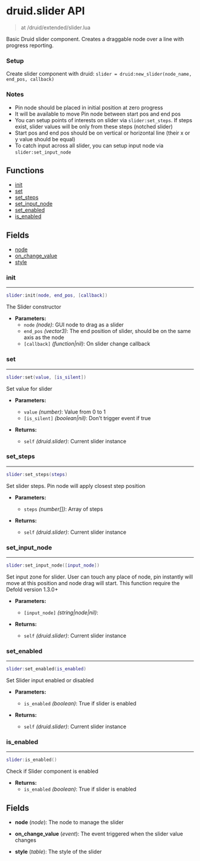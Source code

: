 # druid.slider API

> at /druid/extended/slider.lua

Basic Druid slider component. Creates a draggable node over a line with progress reporting.

### Setup
Create slider component with druid: `slider = druid:new_slider(node_name, end_pos, callback)`

### Notes
- Pin node should be placed in initial position at zero progress
- It will be available to move Pin node between start pos and end pos
- You can setup points of interests on slider via `slider:set_steps`. If steps exist, slider values will be only from these steps (notched slider)
- Start pos and end pos should be on vertical or horizontal line (their x or y value should be equal)
- To catch input across all slider, you can setup input node via `slider:set_input_node`

## Functions

- [init](#init)
- [set](#set)
- [set_steps](#set_steps)
- [set_input_node](#set_input_node)
- [set_enabled](#set_enabled)
- [is_enabled](#is_enabled)

## Fields

- [node](#node)
- [on_change_value](#on_change_value)
- [style](#style)



### init

---
```lua
slider:init(node, end_pos, [callback])
```

The Slider constructor

- **Parameters:**
	- `node` *(node)*: GUI node to drag as a slider
	- `end_pos` *(vector3)*: The end position of slider, should be on the same axis as the node
	- `[callback]` *(function|nil)*: On slider change callback

### set

---
```lua
slider:set(value, [is_silent])
```

Set value for slider

- **Parameters:**
	- `value` *(number)*: Value from 0 to 1
	- `[is_silent]` *(boolean|nil)*: Don't trigger event if true

- **Returns:**
	- `self` *(druid.slider)*: Current slider instance

### set_steps

---
```lua
slider:set_steps(steps)
```

Set slider steps. Pin node will
apply closest step position

- **Parameters:**
	- `steps` *(number[])*: Array of steps

- **Returns:**
	- `self` *(druid.slider)*: Current slider instance

### set_input_node

---
```lua
slider:set_input_node([input_node])
```

Set input zone for slider.
User can touch any place of node, pin instantly will
move at this position and node drag will start.
This function require the Defold version 1.3.0+

- **Parameters:**
	- `[input_node]` *(string|node|nil)*:

- **Returns:**
	- `self` *(druid.slider)*: Current slider instance

### set_enabled

---
```lua
slider:set_enabled(is_enabled)
```

Set Slider input enabled or disabled

- **Parameters:**
	- `is_enabled` *(boolean)*: True if slider is enabled

- **Returns:**
	- `self` *(druid.slider)*: Current slider instance

### is_enabled

---
```lua
slider:is_enabled()
```

Check if Slider component is enabled

- **Returns:**
	- `is_enabled` *(boolean)*: True if slider is enabled


## Fields
<a name="node"></a>
- **node** (_node_): The node to manage the slider

<a name="on_change_value"></a>
- **on_change_value** (_event_): The event triggered when the slider value changes

<a name="style"></a>
- **style** (_table_): The style of the slider

